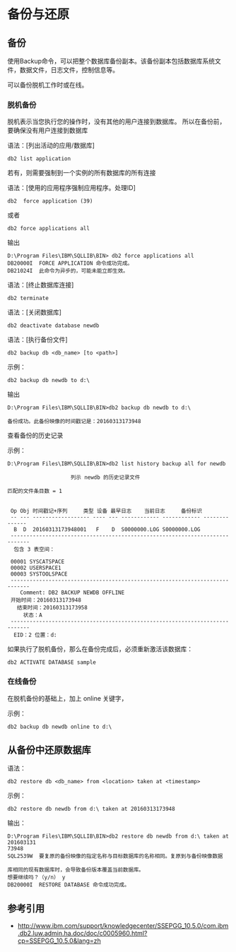 # 备份与还原

## 备份

使用Backup命令，可以把整个数据库备份副本。该备份副本包括数据库系统文件，数据文件，日志文件，控制信息等。

可以备份脱机工作时或在线。


### 脱机备份

脱机表示当您执行您的操作时，没有其他的用户连接到数据库。
所以在备份前，要确保没有用户连接到数据库

语法：[列出活动的应用/数据库]

    db2 list application  
    
若有，则需要强制到一个实例的所有数据库的所有连接

语法：[使用的应用程序强制应用程序。处理ID]

    db2  force application (39)


或者  

    db2 force applications all
    
输出
    
```
D:\Program Files\IBM\SQLLIB\BIN> db2 force applications all
DB20000I  FORCE APPLICATION 命令成功完成。
DB21024I  此命令为异步的，可能未能立即生效。
```


语法：[终止数据库连接]

    db2 terminate  

语法：[关闭数据库]

    db2 deactivate database newdb   

语法：[执行备份文件]

    db2 backup db <db_name> [to <path>]

    
示例：

    db2 backup db newdb to d:\
  
输出

```
D:\Program Files\IBM\SQLLIB\BIN>db2 backup db newdb to d:\

备份成功。此备份映像的时间戳记是：20160313173948
```

查看备份的历史记录

示例：

```
D:\Program Files\IBM\SQLLIB\BIN>db2 list history backup all for newdb

                    列示 newdb 的历史记录文件

匹配的文件条目数 = 1


 Op Obj 时间戳记+序列     类型 设备 最早日志    当前日志     备份标识
 -- --- ------------------ ---- --- ------------ ------------ --------------
  B  D  20160313173948001   F    D  S0000000.LOG S0000000.LOG
 ----------------------------------------------------------------------------
  包含 3 表空间：

 00001 SYSCATSPACE
 00002 USERSPACE1
 00003 SYSTOOLSPACE
 ----------------------------------------------------------------------------
    Comment: DB2 BACKUP NEWDB OFFLINE
 开始时间：20160313173948
   结束时间：20160313173958
     状态：A
 ----------------------------------------------------------------------------
  EID：2 位置：d:
```   


如果执行了脱机备份，那么在备份完成后，必须重新激活该数据库：

```
db2 ACTIVATE DATABASE sample
```

### 在线备份


在脱机备份的基础上，加上 online 关键字，

示例：


    db2 backup db newdb online to d:\


## 从备份中还原数据库

语法：

    db2 restore db <db_name> from <location> taken at <timestamp>    
    
示例：

    db2 restore db newdb from d:\ taken at 20160313173948
    
输出：

```
D:\Program Files\IBM\SQLLIB\BIN>db2 restore db newdb from d:\ taken at 201603131
73948
SQL2539W  要复原的备份映像的指定名称与目标数据库的名称相同。复原到与备份映像数据

库相同的现有数据库时，会导致备份版本覆盖当前数据库。
想要继续吗？（y/n） y
DB20000I  RESTORE DATABASE 命令成功完成。
```


## 参考引用

* <http://www.ibm.com/support/knowledgecenter/SSEPGG_10.5.0/com.ibm.db2.luw.admin.ha.doc/doc/c0005960.html?cp=SSEPGG_10.5.0&lang=zh>